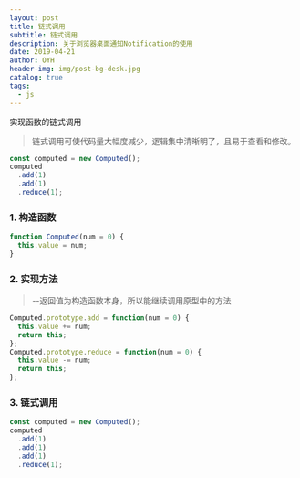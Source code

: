 ```yaml
---
layout: post
title: 链式调用
subtitle: 链式调用
description: 关于浏览器桌面通知Notification的使用
date: 2019-04-21
author: OYH
header-img: img/post-bg-desk.jpg
catalog: true
tags:
  - js
---
```


实现函数的链式调用

> 链式调用可使代码量大幅度减少，逻辑集中清晰明了，且易于查看和修改。

```js
const computed = new Computed();
computed
  .add(1)
  .add(1)
  .reduce(1);
```

### 1. 构造函数

```js
function Computed(num = 0) {
  this.value = num;
}
```

### 2. 实现方法
> --返回值为构造函数本身，所以能继续调用原型中的方法

```js
Computed.prototype.add = function(num = 0) {
  this.value += num;
  return this;
};
Computed.prototype.reduce = function(num = 0) {
  this.value -= num;
  return this;
};
```

### 3. 链式调用

```js
const computed = new Computed();
computed
  .add(1)
  .add(1)
  .add(1)
  .reduce(1);
```
